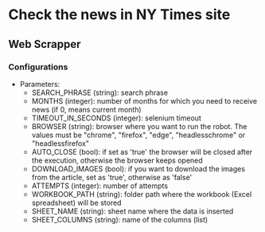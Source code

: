 # Check the news in NY Times site

## Web Scrapper

### Configurations

* Parameters:
  * SEARCH_PHRASE (string): search phrase
  * MONTHS (integer): number of months for which you need to receive news (if 0, means current month)
  * TIMEOUT_IN_SECONDS (integer): selenium timeout
  * BROWSER (string): browser where you want to run the robot. The values must be "chrome", "firefox", "edge", "headlesschrome" or "headlessfirefox"
  * AUTO_CLOSE (bool): if set as 'true' the browser will be closed after the execution, otherwise the browser keeps opened
  * DOWNLOAD_IMAGES (bool): if you want to download the images from the article, set as 'true', otherwise as 'false'
  * ATTEMPTS (integer): number of attempts
  * WORKBOOK_PATH (string): folder path where the workbook (Excel spreadsheet) will be stored
  * SHEET_NAME (string): sheet name where the data is inserted
  * SHEET_COLUMNS (string): name of the columns (list)
  